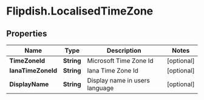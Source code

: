 # Flipdish.LocalisedTimeZone

## Properties

Name | Type | Description | Notes
------------ | ------------- | ------------- | -------------
**TimeZoneId** | **String** | Microsoft Time Zone Id | [optional] 
**IanaTimeZoneId** | **String** | Iana Time Zone Id | [optional] 
**DisplayName** | **String** | Display name in users language | [optional] 


